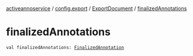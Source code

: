 [activeannoservice](../../index.md) / [config.export](../index.md) / [ExportDocument](index.md) / [finalizedAnnotations](./finalized-annotations.md)

# finalizedAnnotations

`val finalizedAnnotations: `[`FinalizedAnnotation`](../../document.annotation/-finalized-annotation/index.md)